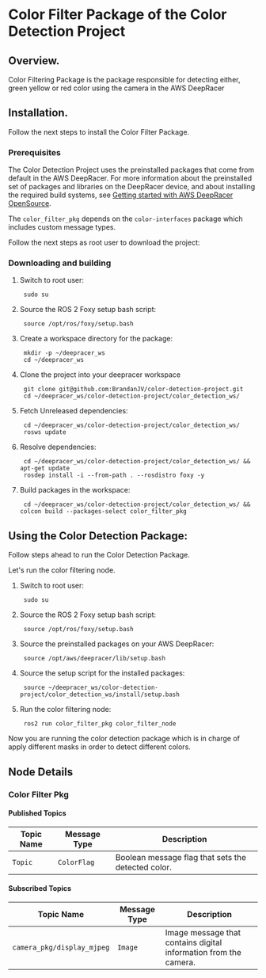 # Color Filter Package of the Color Detection Project

## Overview.
Color Filtering Package is the package responsible for detecting either, green yellow or red color using the camera in the AWS DeepRacer

## Installation.
Follow the next steps to install the Color Filter Package.

### Prerequisites
The Color Detection Project uses the preinstalled packages that come from default in the AWS DeepRacer. For more information about the preinstalled set of packages and libraries on the DeepRacer device, and about installing the required build systems, see [Getting started with AWS DeepRacer OpenSource](https://github.com/aws-deepracer/aws-deepracer-launcher/blob/main/getting-started.md).

The `color_filter_pkg` depends on the `color-interfaces` package which includes custom message types. 

Follow the next steps as root user to download the project:

### Downloading and building
1. Switch to root user:

        sudo su
        
1. Source the ROS 2 Foxy setup bash script:

        source /opt/ros/foxy/setup.bash 
        
1. Create a workspace directory for the package:

        mkdir -p ~/deepracer_ws
        cd ~/deepracer_ws
        
1. Clone the project into your deepracer workspace

        git clone git@github.com:BrandanJV/color-detection-project.git
        cd ~/deepracer_ws/color-detection-project/color_detection_ws/
        
1. Fetch Unreleased dependencies: 

        cd ~/deepracer_ws/color-detection-project/color_detection_ws/
        rosws update
        
1. Resolve dependencies:

        cd ~/deepracer_ws/color-detection-project/color_detection_ws/ && apt-get update
        rosdep install -i --from-path . --rosdistro foxy -y

1. Build packages in the workspace:
        
        cd ~/deepracer_ws/color-detection-project/color_detection_ws/ && colcon build --packages-select color_filter_pkg
        

## Using the Color Detection Package:
Follow steps ahead to run the Color Detection Package.

Let's run the color filtering node.

1. Switch to root user:

        sudo su
        
1. Source the ROS 2 Foxy setup bash script:

        source /opt/ros/foxy/setup.bash 
        
1. Source the preinstalled packages on your AWS DeepRacer:

        source /opt/aws/deepracer/lib/setup.bash
        
1. Source the setup script for the installed packages:

        source ~/deepracer_ws/color-detection-project/color_detection_ws/install/setup.bash
        
1. Run the color filtering node:

        ros2 run color_filter_pkg color_filter_node

Now you are running the color detection package which is in charge of apply different masks in order to detect different colors.

## Node Details

### Color Filter Pkg

#### Published Topics
| Topic Name | Message Type | Description |
| ---------- | ------------ | ----------- |
| `Topic` | `ColorFlag`  | Boolean message flag that sets the detected color. |

#### Subscribed Topics
| Topic Name | Message Type | Description |
| ---------- | ------------ | ----------- |
|`camera_pkg/display_mjpeg` | `Image` | Image message that contains digital information from the camera. |
